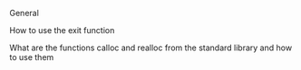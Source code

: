General

How to use the exit function

What are the functions calloc and realloc from the standard library and how to use them